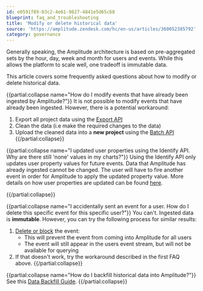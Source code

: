 ```yaml
---
id: e0591f89-03c2-4e61-9827-4841e5d65c68
blueprint: faq_and_troubleshooting
title: 'Modify or delete historical data'
source: 'https://amplitude.zendesk.com/hc/en-us/articles/360052385792'
category: governance
---
```

Generally speaking, the Amplitude architecture is based on pre-aggregated sets by the hour, day, week and month for users and events. While this allows the platform to scale well, one tradeoff is immutable data.

This article covers some frequently asked questions about how to modify or delete historical data.


{{partial:collapse name="How do I modify events that have already been ingested by Amplitude?"}}
It is not possible to modify events that have already been ingested. However, there is a potential workaround:

1. Export all project data using the [Export API](/docs/apis/analytics/export)
2. Clean the data (i.e make the required changes to the data)
3. Upload the cleaned data into a **new project** using the [Batch API](/docs/apis/analytics/batch-event-upload)
{{/partial:collapse}}


{{partial:collapse name="I updated user properties using the Identify API. Why are there still 'none' values in my charts?"}}
Using the Identify API only updates user property values for future events. Data that Amplitude has already ingested cannot be changed. The user will have to fire another event in order for Amplitude to apply the updated property value. More details on how user properties are updated can be found [here](/docs/data/user-properties-and-events). 

{{/partial:collapse}}


{{partial:collapse name="I accidentally sent an event for a user. How do I delete this specific event for this specific user?"}}
You can't. Ingested data is **immutable**. However, you can try the following process for similar results:

1. [Delete or block](/docs/data/remove-invalid-data) the event:
	* This will prevent the event from coming into Amplitude for all users
	* The event will still appear in the users event stream, but will not be available for querying
2. If that doesn't work, try the workaround described in the first FAQ above.
{{/partial:collapse}}

{{partial:collapse name="How do I backfill historical data into Amplitude?"}}
See this [Data Backfill Guide](/docs/data/data-backfill).
{{/partial:collapse}}
